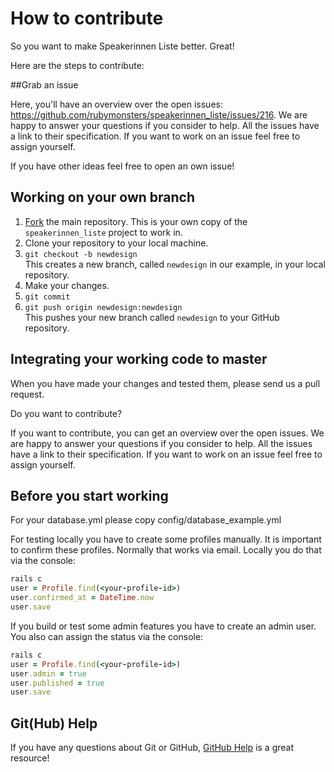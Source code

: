 # How to contribute

So you want to make Speakerinnen Liste better. Great!

Here are the steps to contribute:

##Grab an issue

Here, you'll have an overview over the open issues: https://github.com/rubymonsters/speakerinnen_liste/issues/216. We are happy to answer your questions if you consider to help. All the issues have a link to their specification. If you want to work on an issue feel free to assign yourself.

If you have other ideas feel free to open an own issue!


## Working on your own branch

1. [Fork](https://help.github.com/articles/fork-a-repo) the main repository.
   This is your own copy of the `speakerinnen_liste` project to work in.
2. Clone your repository to your local machine.
3. `git checkout -b newdesign`  
This creates a new branch, called `newdesign` in our example, in your local
repository.
4. Make your changes.
5. `git commit`
6. `git push origin newdesign:newdesign`  
This pushes your new branch called `newdesign` to your GitHub repository.

## Integrating your working code to master

When you have made your changes and tested them, please send us a pull request.

Do you want to contribute?

If you want to contribute, you can get an overview over the open issues. We are happy to answer your questions if you consider to help. All the issues have a link to their specification. If you want to work on an issue feel free to assign yourself.

## Before you start working

For your database.yml please copy config/database_example.yml

For testing locally you have to create some profiles manually. It is important to confirm these profiles.
Normally that works via email. Locally you do that via the console:

```Ruby
rails c
user = Profile.find(<your-profile-id>)
user.confirmed_at = DateTime.now
user.save
```

If you build or test some admin features you have to create an admin user. You also can assign the status via the console:

```Ruby
rails c
user = Profile.find(<your-profile-id>)
user.admin = true
user.published = true
user.save
```

## Git(Hub) Help

If you have any questions about Git or GitHub, [GitHub
Help](https://help.github.com/) is a great resource!
